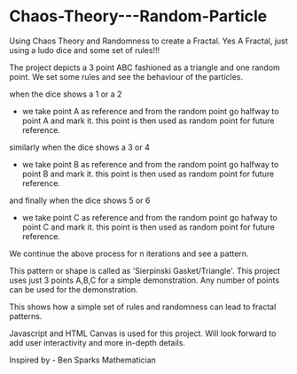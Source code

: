 # Chaos-Theory---Random-Particle
Using Chaos Theory and Randomness to create a Fractal. Yes A Fractal, just using a ludo dice and some set of rules!!!

The project depicts a 3 point ABC fashioned as a triangle and one random point. We set some rules and see the behaviour of the particles.

when the dice shows a 1 or a 2
  - we take point A as reference and from the random point go halfway to point A and mark it. this point is then used as random point for future reference.
  
similarly when the dice shows a 3 or 4 
   - we take point B as reference and from the random point go halfway to point B and mark it. this point is then used as random point for future reference.
   
 and finally when the dice shows 5 or 6
   - we take point C as reference and from the random point go hafway to point C and mark it. this point is then used as random point for future reference.
   
We continue the above process for n iterations and see a pattern.

This pattern or shape is called as 'Sierpinski Gasket/Triangle'.
This project uses just 3 points A,B,C for a simple demonstration. Any number of points can be used for the demonstration. 

This shows how a simple set of rules and randomness can lead to fractal patterns.

Javascript and HTML Canvas is used for this project.
Will look forward to add user interactivity and more in-depth details.

Inspired by -
Ben Sparks
Mathematician
